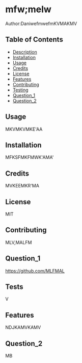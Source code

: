 # mfw;melw

Author:DaniwefmwefmKVMAKMV

## Table of Contents

* [Description](#description)
* [Installation](#installation)
* [Usage](#usage)
* [Credits](#credits)
* [License](#license)
* [Features](#features)
* [Contributing](#contributing)
* [Testing](#testing)
* [Question_1](#question_1)
* [Question_2](#question_2)


## Usage

MKVMKVMKE'AA

## Installation

MFKSFMKFMWK'AMA'

## Credits

MVKEEMKR'MA

## License

MIT

## Contributing

MLV,MALFM

## Question_1

https://github.com/MLFMAL

## Tests

V

## Features

NDJKAMVKAMV

## Question_2

MB

